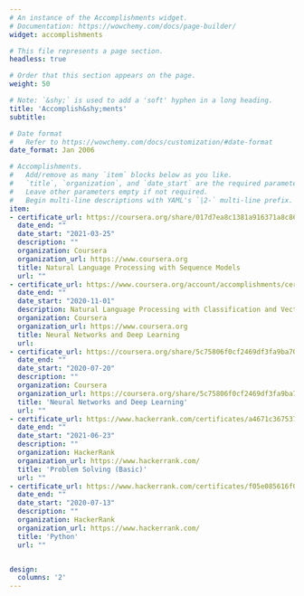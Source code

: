 ```yaml
---
# An instance of the Accomplishments widget.
# Documentation: https://wowchemy.com/docs/page-builder/
widget: accomplishments

# This file represents a page section.
headless: true

# Order that this section appears on the page.
weight: 50

# Note: `&shy;` is used to add a 'soft' hyphen in a long heading.
title: 'Accomplish&shy;ments'
subtitle:

# Date format
#   Refer to https://wowchemy.com/docs/customization/#date-format
date_format: Jan 2006

# Accomplishments.
#   Add/remove as many `item` blocks below as you like.
#   `title`, `organization`, and `date_start` are the required parameters.
#   Leave other parameters empty if not required.
#   Begin multi-line descriptions with YAML's `|2-` multi-line prefix.
item:
- certificate_url: https://coursera.org/share/017d7ea8c1381a916371a8c86a4e85bb
  date_end: ""
  date_start: "2021-03-25"
  description: ""
  organization: Coursera
  organization_url: https://www.coursera.org
  title: Natural Language Processing with Sequence Models
  url: ""
- certificate_url: https://www.coursera.org/account/accomplishments/certificate/XBLBRYKTB62W
  date_end: ""
  date_start: "2020-11-01"
  description: Natural Language Processing with Classification and Vector Spaces
  organization: Coursera
  organization_url: https://www.coursera.org
  title: Neural Networks and Deep Learning
  url: 
- certificate_url: https://coursera.org/share/5c75806f0cf2469df3fa9ba70330ac7f
  date_end: ""
  date_start: "2020-07-20"
  description: ""
  organization: Coursera
  organization_url: https://coursera.org/share/5c75806f0cf2469df3fa9ba70330ac7f
  title: 'Neural Networks and Deep Learning'
  url: ""
- certificate_url: https://www.hackerrank.com/certificates/a4671c367537?utm_medium=email&utm_source=mail_template_1393&utm_campaign=hrc_skills_certificate
  date_end: ""
  date_start: "2021-06-23"
  description: ""
  organization: HackerRank
  organization_url: https://www.hackerrank.com/
  title: 'Problem Solving (Basic)'
  url: ""
- certificate_url: https://www.hackerrank.com/certificates/f05e085616f0
  date_end: ""
  date_start: "2020-07-13"
  description: ""
  organization: HackerRank
  organization_url: https://www.hackerrank.com/
  title: 'Python'
  url: ""


design:
  columns: '2' 
---
```

